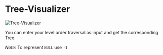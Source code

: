 # Tree-Visualizer

![Tree-Visualizer](Tree-Visualizer.jpg)

You can enter your level order traversal as input and get the corresponding Tree

*Note:*
To represent `NULL` use `-1`
